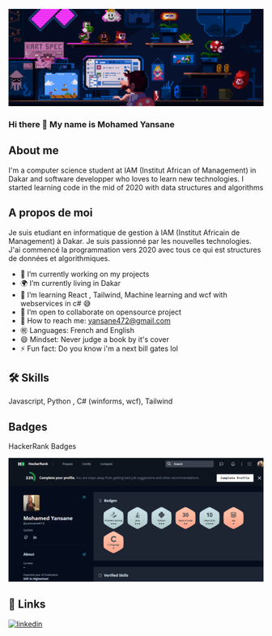 ![App Screenshot](https://github.com/MohamedYansane/Tip-calculator/blob/master/public/images/programmer-gif.gif?raw=true)

### Hi there 👋 My name is Mohamed Yansane

## About me
I'm a computer science student at IAM (Institut African of Management) in Dakar and software developper who loves to learn new technologies. I started learning code in the mid of 2020 with data structures and algorithms 

## A propos de moi
Je suis etudiant en informatique de gestion à IAM (Institut Africain de Management) à Dakar. Je suis passionné par les nouvelles technologies. J'ai commencé la programmation vers 2020 avec tous ce qui est structures de données et algorithmiques.

- 🔭 I’m currently working on my projects
- 🌍 I’m currently living in Dakar
- 🧠 I’m learning React , Tailwind, Machine learning and wcf with webservices in c# 😅
- 🤝 I’m open to collaborate on opensource project
- 📧 How to reach me: yansane472@gmail.com
- ㊗️ Languages: French and English
- 😄 Mindset: Never judge a book by it's cover
- ⚡ Fun fact: Do you know i'm a next bill gates  lol


## 🛠 Skills

Javascript, Python , C# (winforms, wcf), Tailwind
## Badges

HackerRank Badges


![App Screenshot](https://github.com/MohamedYansane/Tip-calculator/blob/master/public/images/Capture%20d%E2%80%99%C3%A9cran%20(197).png?raw=true)

## 🔗 Links

[![linkedin](https://img.shields.io/badge/linkedin-0A66C2?style=for-the-badge&logo=linkedin&logoColor=white)](https://www.linkedin.com/in/mohamed-yansane-5006241ab/)



